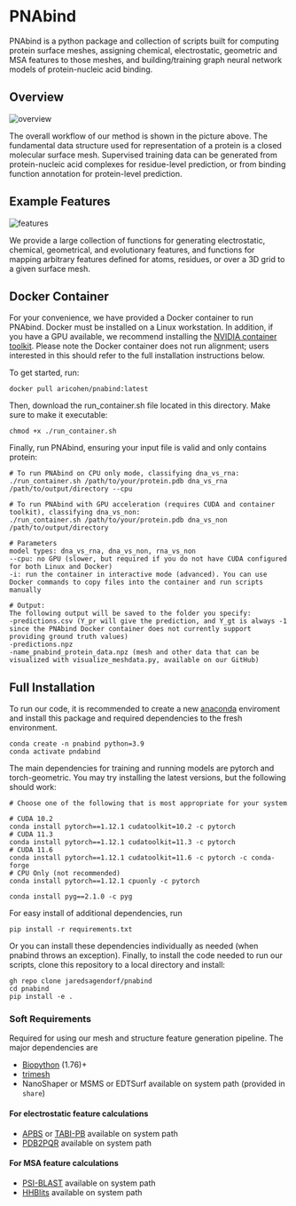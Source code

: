 # PNAbind
PNAbind is a python package and collection of scripts built for computing protein surface meshes, assigning chemical, electrostatic, geometric and MSA features to those meshes, and building/training graph neural network models of protein-nucleic acid binding.

## Overview
![overview](docs/overview.png)

The overall workflow of our method is shown in the picture above. The fundamental data structure used for representation of a protein is a closed molecular surface mesh. Supervised training data can be generated from protein-nucleic acid complexes for residue-level prediction, or from binding function annotation for protein-level prediction. 

## Example Features
![features](docs/features.png)

We provide a large collection of functions for generating electrostatic, chemical, geometrical, and evolutionary features, and functions for mapping arbitrary features defined for atoms, residues, or over a 3D grid to a given surface mesh.

## Docker Container
For your convenience, we have provided a Docker container to run PNAbind. Docker must be installed on a Linux workstation. In addition, if you have a GPU available, we recommend installing the [NVIDIA container toolkit](https://docs.nvidia.com/datacenter/cloud-native/container-toolkit/latest/install-guide.html). Please note the Docker container does not run alignment; users interested in this should refer to the full installation instructions below.

To get started, run:
```
docker pull aricohen/pnabind:latest
```

Then, download the run_container.sh file located in this directory. Make sure to make it executable:
```
chmod +x ./run_container.sh
```

Finally, run PNAbind, ensuring your input file is valid and only contains protein:

```
# To run PNAbind on CPU only mode, classifying dna_vs_rna:
./run_container.sh /path/to/your/protein.pdb dna_vs_rna /path/to/output/directory --cpu

# To run PNAbind with GPU acceleration (requires CUDA and container toolkit), classifying dna_vs_non:
./run_container.sh /path/to/your/protein.pdb dna_vs_non /path/to/output/directory

# Parameters
model types: dna_vs_rna, dna_vs_non, rna_vs_non
--cpu: no GPU (slower, but required if you do not have CUDA configured for both Linux and Docker)
-i: run the container in interactive mode (advanced). You can use Docker commands to copy files into the container and run scripts manually

# Output:
The following output will be saved to the folder you specify:
-predictions.csv (Y_pr will give the prediction, and Y_gt is always -1 since the PNAbind Docker container does not currently support providing ground truth values)
-predictions.npz
-name_pnabind_protein_data.npz (mesh and other data that can be visualized with visualize_meshdata.py, available on our GitHub)
```

## Full Installation
To run our code, it is recommended to create a new [anaconda](https://docs.anaconda.com/free/miniconda/) enviroment and install this package and required dependencies to the fresh environment.
```
conda create -n pnabind python=3.9
conda activate pndabind
```
The main dependencies for training and running models are pytorch and torch-geometric. You may try installing the latest versions, but the following should work:

```
# Choose one of the following that is most appropriate for your system

# CUDA 10.2
conda install pytorch==1.12.1 cudatoolkit=10.2 -c pytorch
# CUDA 11.3
conda install pytorch==1.12.1 cudatoolkit=11.3 -c pytorch
# CUDA 11.6
conda install pytorch==1.12.1 cudatoolkit=11.6 -c pytorch -c conda-forge
# CPU Only (not recommended)
conda install pytorch==1.12.1 cpuonly -c pytorch
```

```
conda install pyg==2.1.0 -c pyg
```

For easy install of additional dependencies, run
```
pip install -r requirements.txt
```

Or you can install these dependencies individually as needed (when pnabind throws an exception). Finally, to install the code needed to run our scripts, clone this repository to a local directory and install:

```
gh repo clone jaredsagendorf/pnabind
cd pnabind
pip install -e .
```

### Soft Requirements
Required for using our mesh and structure feature generation pipeline. The major dependencies are
- [Biopython](https://github.com/biopython/biopython) (1.76)+
- [trimesh](https://github.com/mikedh/trimesh) 
- NanoShaper or MSMS or EDTSurf available on system path (provided in `share`)
#### For electrostatic feature calculations
- [APBS](https://apbs.readthedocs.io/en/latest/getting/index.html) or [TABI-PB](https://github.com/Treecodes/TABI-PB) available on system path
- [PDB2PQR](https://pdb2pqr.readthedocs.io/en/latest/getting.html) available on system path
#### For MSA feature calculations
- [PSI-BLAST](https://blast.ncbi.nlm.nih.gov/doc/blast-help/downloadblastdata.html) available on system path
- [HHBlits](https://github.com/soedinglab/hh-suite) available on system path
